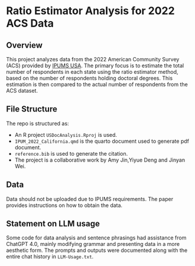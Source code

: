 # Ratio Estimator Analysis for 2022 ACS Data
## Overview
This project analyzes data from the 2022 American Community Survey (ACS) provided by [IPUMS USA](https://usa.ipums.org/usa/). The primary focus is to estimate the total number of respondents in each state using the ratio estimator method, based on the number of respondents holding doctoral degrees. This estimation is then compared to the actual number of respondents from the ACS dataset.

## File Structure

The repo is structured as:
-   An R project `USDocAnalysis.Rproj` is used.
-   `IPUM_2022_California.qmd` is the quarto document used to generate pdf document.
-   `reference.bib` is used to generate the citation.
-   The project is a collaborative work by Amy Jin,Yiyue Deng and Jinyan Wei.

## Data
Data should not be uploaded due to IPUMS requirements. The paper provides instructions on how to obtain the data.

## Statement on LLM usage

Some code for data analysis and sentence phrasings had assistance from ChatGPT 4.0, mainly modifying grammar and presenting data in a more aesthetic form. The prompts and outputs were documented along with the entire chat history in `LLM-Usage.txt`.
